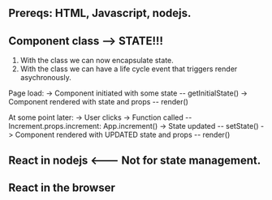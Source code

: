 ## Prereqs: HTML, Javascript, nodejs.

## Component class --> STATE!!!

1. With the class we can now encapsulate state.
2. With the class we can have a life cycle event
that triggers render asychronously.

Page load:
-> Component initiated with some state
   -- getInitialState()
-> Component rendered with state and props
   -- render()

At some point later:
-> User clicks
-> Function called
   -- Increment.props.increment: App.increment()
-> State updated
   -- setState()
-> Component rendered with UPDATED state
   and props
   -- render()

## React in nodejs <--- Not for state management.

## React in the browser
